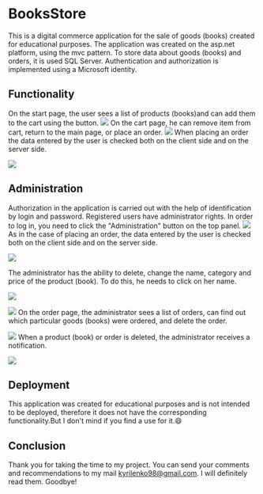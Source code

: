 # BooksStore
This is a digital commerce application for the sale of goods (books) created for educational purposes.
The application was created on the asp.net platform, using the mvc pattern. To store data about goods (books) and orders, it is used SQL Server.
Authentication and authorization is implemented using a Microsoft identity.
## Functionality
On the start page, the user sees a list of products (books)and can add them to the cart using the button.
![](https://github.com/Kyrilenko/BooksStore/blob/main/picturesToReadMe/%D0%A1%D0%BD%D0%B8%D0%BC%D0%BE%D0%BA%20%D1%8D%D0%BA%D1%80%D0%B0%D0%BD%D0%B0_20221121_045844.png?raw=true)
On the cart page, he can remove item from cart, return to the main page, or place an order.
![](https://github.com/Kyrilenko/BooksStore/blob/main/picturesToReadMe/%D0%A1%D0%BD%D0%B8%D0%BC%D0%BE%D0%BA%20%D1%8D%D0%BA%D1%80%D0%B0%D0%BD%D0%B0_20221121_045927.png?raw=true)
When placing an order the data entered by the user is checked both on the client side and on the server side.

![](https://github.com/Kyrilenko/BooksStore/blob/main/picturesToReadMe/%D0%A1%D0%BD%D0%B8%D0%BC%D0%BE%D0%BA%20%D1%8D%D0%BA%D1%80%D0%B0%D0%BD%D0%B0_20221121_045945.png?raw=true)

## Administration
Authorization in the application is carried out with the help of identification by login and password. Registered users have administrator rights. In order to log in, you need to click the "Administration" button on the top panel.
![](https://github.com/Kyrilenko/BooksStore/blob/main/picturesToReadMe/%D0%A1%D0%BD%D0%B8%D0%BC%D0%BE%D0%BA%20%D1%8D%D0%BA%D1%80%D0%B0%D0%BD%D0%B0_20221121_045959.png?raw=true)
As in the case of placing an order, the data entered by the user is checked both on the client side and on the server side.

![](https://github.com/Kyrilenko/BooksStore/blob/main/picturesToReadMe/%D0%A1%D0%BD%D0%B8%D0%BC%D0%BE%D0%BA%20%D1%8D%D0%BA%D1%80%D0%B0%D0%BD%D0%B0_20221121_050012.png?raw=true)

The administrator has the ability to delete, change the name, category and price of the product (book). To do this, he needs to click on her name.

![](https://github.com/Kyrilenko/BooksStore/blob/main/picturesToReadMe/%D0%A1%D0%BD%D0%B8%D0%BC%D0%BE%D0%BA%20%D1%8D%D0%BA%D1%80%D0%B0%D0%BD%D0%B0_20221121_050027.png?raw=true)

![](https://github.com/Kyrilenko/BooksStore/blob/main/picturesToReadMe/%D0%A1%D0%BD%D0%B8%D0%BC%D0%BE%D0%BA%20%D1%8D%D0%BA%D1%80%D0%B0%D0%BD%D0%B0_20221121_050043.png?raw=true)
On the order page, the administrator sees a list of orders, can find out which particular goods (books) were ordered, and delete the order.

![](https://github.com/Kyrilenko/BooksStore/blob/main/picturesToReadMe/%D0%A1%D0%BD%D0%B8%D0%BC%D0%BE%D0%BA%20%D1%8D%D0%BA%D1%80%D0%B0%D0%BD%D0%B0_20221121_050048.png?raw=true)
When a product (book) or order is deleted, the administrator receives a notification.

![](https://github.com/Kyrilenko/BooksStore/blob/main/picturesToReadMe/%D0%A1%D0%BD%D0%B8%D0%BC%D0%BE%D0%BA%20%D1%8D%D0%BA%D1%80%D0%B0%D0%BD%D0%B0_20221121_050056.png?raw=true)
## Deployment
This application was created for educational purposes and is not intended to be deployed, therefore it does not have the corresponding functionality.But I don't mind if you find a use for it.😄
## Conclusion
Thank you for taking the time to my project. You can send your comments and recommendations to my mail kyrilenko98@gmail.com. I will definitely read them. Goodbye!
